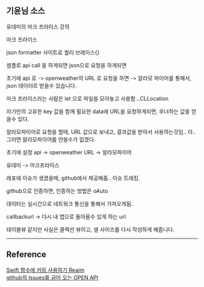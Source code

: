 ## 기윤님 소스


유데미의 마크 프라이스 강의


마크 프라이스

json formatter 사이트로 퀄리 브레이스{} 

셈플로 api call 을 하게되면 json으로 요청을 하게되면

초기에 api 로 -> openweather의 URL 로 요청을 하면 -> 알라모 파이어를 통해서, json 데이터르 받을수 있습니다.


마크 프라이스라는 사람은 let 으로 파일을 모아놓고 사용함...CLLocation 

자기만의 고유한 key 값을 함께 필요한 data에 URL을 요청하게되면, 우너하는 값을 얻을수 있다.

알라모파이어로 요청을 할때, URL 값으로 보내고, 결과값을 받아서 사용하는것임.. 아.. 그러면 알라모파이어를 안쓸수가 없겠다. 


초기에 설정 api -> openweather URL -> 알라모파이어 


유데미 -> 마크프라이스 


레포에 이슈가 생겼을때, github에서 제공해줌.. 이슈 트레킹. 

github으로 인증하면, 인증하는 방법은 oAuto

데이터는 실시간으로 네트워크 통신을 통해서 가져오게됨..

callbackurl -> 다시 내 앱으로 돌아올수 있게 하는 url

테이블뷰 같지만 사실은 콜렉션 뷰이고, 셀 사이즈를 다시 작성하게 해줍니다. 

---


## Reference 

[Swift 함수에 커링 사용하기 Reaim](https://academy.realm.io/kr/posts/currying-on-the-swift-functions/) <br>
[github의 Issues를 긁어 오는 OPEN API](https://github.com/younari/CodeKit)<br>
[]()

